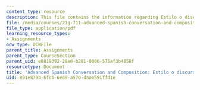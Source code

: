 ```yaml
---
content_type: resource
description: This file contains the information regarding Estilo o discurso indirecto.
file: /media/courses/21g-711-advanced-spanish-conversation-and-composition-spring-2014/891e879b6fcb6ed9a570daae591ffd1e_MIT21G_711S14_indirecto.pdf
file_type: application/pdf
learning_resource_types:
- Assignments
ocw_type: OCWFile
parent_title: Assignments
parent_type: CourseSection
parent_uid: e8819392-28e0-b281-0006-575af3b4858f
resourcetype: Document
title: 'Advanced Spanish Conversation and Composition: Estilo o discurso indirecto'
uid: 891e879b-6fcb-6ed9-a570-daae591ffd1e
---
```

